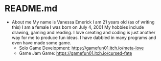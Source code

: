 # README.md

- About me
  My name is Vanessa Emerick
  I am 21 years old (as of writing this)
  I am a female
  I was born on July 4, 2001
  My hobbies include drawing, gaming and reading.
  I love creating and coding is just another way for me to produce fun ideas.
  I have dabbled in many programs and even have made some game.
    - Solo Game Development: https://gamefun01.itch.io/meta-love
    - Game Jam Game: https://gamefun01.itch.io/cursed-fate

